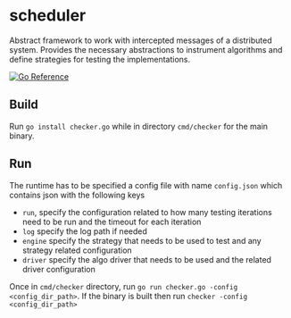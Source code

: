 # scheduler
Abstract framework to work with intercepted messages of a distributed system. Provides the necessary abstractions to instrument algorithms and define strategies for testing the implementations.

[![Go Reference](https://pkg.go.dev/badge/github.com/ds-test-framework/scheduler.svg)](https://pkg.go.dev/github.com/ds-test-framework/scheduler)

## Build

Run `go install checker.go` while in directory `cmd/checker` for the main binary.

## Run

The runtime has to be specified a config file with name `config.json` which contains json with the following keys
- `run`, specify the configuration related to how many testing iterations need to be run and the timeout for each iteration
- `log` specify the log path if needed
- `engine` specify the strategy that needs to be used to test and any strategy related configuration
- `driver` specify the algo driver that needs to be used and the related driver configuration

Once in `cmd/checker` directory, run `go run checker.go -config <config_dir_path>`. If the binary is built then run `checker -config <config_dir_path>`